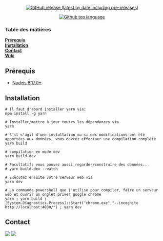 <p align="center">
  <a href=https://github.com/leghort/dauntless-builder-french/releases>
    <img alt="GitHub release (latest by date including pre-releases)" src="https://img.shields.io/github/v/release/leghort/dauntless-builder-french?include_prereleases">
</p>

<p align="center">
  <a href="https://www.dauntless-builder.fr/">
    <img alt="Github top language" src="https://raw.githubusercontent.com/leghort/dauntless-builder-french/master/assets-README/preview.png">
  </a>
</p>

### Table des matières
**[Prérequis](https://github.com/leghort/dauntless-builder-french#prérequis)**</br>
**[Installation](https://github.com/leghort/dauntless-builder-french#installation)**</br>
**[Contact](https://github.com/leghort/dauntless-builder-french#contact)**</br>
**[Wiki](https://github.com/leghort/dauntless-builder-french/wiki)**</br>

## Prérequis

* [Nodejs 8.17.0+](https://nodejs.org/fr/)

## Installation
```shell
# Il faut d'abord installer yarn via:
npm install -g yarn

# Installer/mettre à jour toutes les dépendances via
yarn

# S'il s'agit d'une installation ou si des modifications ont été apportées aux données, vous devrez effectuer une compilation complète
yarn build

# compilation en mode dev
yarn build-dev

# Facultatif: vous pouvez aussi regarder/construire des données...
# yarn build-dev --watch

# Exécutez ensuite votre serveur web via
yarn dev

# La commande powershell que j'utilise pour compiler, faire un serveur web et ouvrir un onglet priver google chrome
yarn ; yarn build ; [System.Diagnostics.Process]::Start("chrome.exe","--incognito http://localhost:4000/") ; yarn dev
```

## Contact
<a href=https://discordapp.com/users/184411677469573121><img src="https://raw.githubusercontent.com/leghort/dauntless-builder-french/master/assets-README/discord-logo.png"></a>
<a href=mailto:medaey@hotmail.com><img src="https://raw.githubusercontent.com/leghort/dauntless-builder-french/master/assets-README/mail.png"></a>

